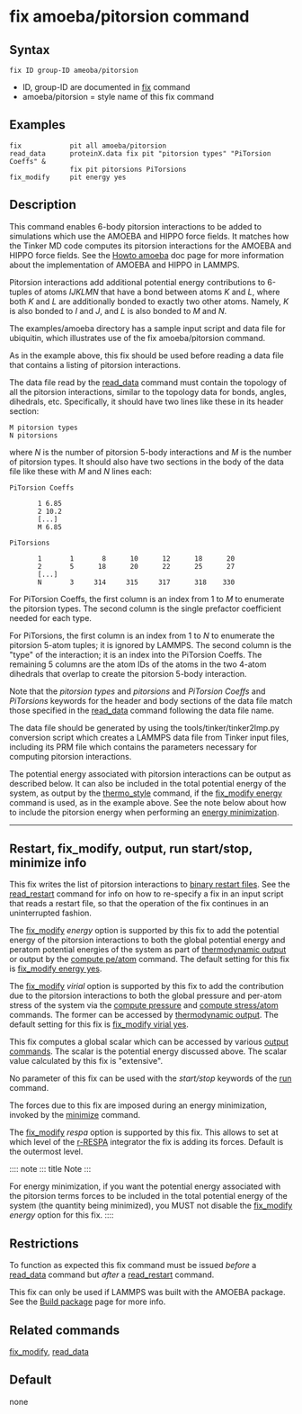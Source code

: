 # fix amoeba/pitorsion command

## Syntax

``` LAMMPS
fix ID group-ID ameoba/pitorsion
```

-   ID, group-ID are documented in [fix](fix) command
-   amoeba/pitorsion = style name of this fix command

## Examples

``` LAMMPS
fix            pit all amoeba/pitorsion
read_data      proteinX.data fix pit "pitorsion types" "PiTorsion Coeffs" &
               fix pit pitorsions PiTorsions
fix_modify     pit energy yes
```

## Description

This command enables 6-body pitorsion interactions to be added to
simulations which use the AMOEBA and HIPPO force fields. It matches how
the Tinker MD code computes its pitorsion interactions for the AMOEBA
and HIPPO force fields. See the [Howto amoeba](Howto_amoeba) doc page
for more information about the implementation of AMOEBA and HIPPO in
LAMMPS.

Pitorsion interactions add additional potential energy contributions to
6-tuples of atoms $IJKLMN$ that have a bond between atoms $K$ and $L$,
where both $K$ and $L$ are additionally bonded to exactly two other
atoms. Namely, $K$ is also bonded to $I$ and $J$, and $L$ is also bonded
to $M$ and $N$.

The examples/amoeba directory has a sample input script and data file
for ubiquitin, which illustrates use of the fix amoeba/pitorsion
command.

As in the example above, this fix should be used before reading a data
file that contains a listing of pitorsion interactions.

The data file read by the [read_data](read_data) command must contain
the topology of all the pitorsion interactions, similar to the topology
data for bonds, angles, dihedrals, etc. Specifically, it should have two
lines like these in its header section:

    M pitorsion types
    N pitorsions

where $N$ is the number of pitorsion 5-body interactions and $M$ is the
number of pitorsion types. It should also have two sections in the body
of the data file like these with $M$ and $N$ lines each:

    PiTorsion Coeffs

           1 6.85
           2 10.2
           [...]
           M 6.85

    PiTorsions

           1       1       8      10      12      18      20
           2       5      18      20      22      25      27
           [...]
           N       3     314     315     317      318    330

For PiTorsion Coeffs, the first column is an index from 1 to $M$ to
enumerate the pitorsion types. The second column is the single prefactor
coefficient needed for each type.

For PiTorsions, the first column is an index from 1 to $N$ to enumerate
the pitorsion 5-atom tuples; it is ignored by LAMMPS. The second column
is the \"type\" of the interaction; it is an index into the PiTorsion
Coeffs. The remaining 5 columns are the atom IDs of the atoms in the two
4-atom dihedrals that overlap to create the pitorsion 5-body
interaction.

Note that the *pitorsion types* and *pitorsions* and *PiTorsion Coeffs*
and *PiTorsions* keywords for the header and body sections of the data
file match those specified in the [read_data](read_data) command
following the data file name.

The data file should be generated by using the
tools/tinker/tinker2lmp.py conversion script which creates a LAMMPS data
file from Tinker input files, including its PRM file which contains the
parameters necessary for computing pitorsion interactions.

The potential energy associated with pitorsion interactions can be
output as described below. It can also be included in the total
potential energy of the system, as output by the
[thermo_style](thermo_style) command, if the [fix_modify
energy](fix_modify) command is used, as in the example above. See the
note below about how to include the pitorsion energy when performing an
[energy minimization](minimize).

------------------------------------------------------------------------

## Restart, fix_modify, output, run start/stop, minimize info

This fix writes the list of pitorsion interactions to [binary restart
files](restart). See the [read_restart](read_restart) command for info
on how to re-specify a fix in an input script that reads a restart file,
so that the operation of the fix continues in an uninterrupted fashion.

The [fix_modify](fix_modify) *energy* option is supported by this fix to
add the potential energy of the pitorsion interactions to both the
global potential energy and peratom potential energies of the system as
part of [thermodynamic output](thermo_style) or output by the [compute
pe/atom](compute_pe_atom) command. The default setting for this fix is
[fix_modify energy yes](fix_modify).

The [fix_modify](fix_modify) *virial* option is supported by this fix to
add the contribution due to the pitorsion interactions to both the
global pressure and per-atom stress of the system via the [compute
pressure](compute_pressure) and [compute
stress/atom](compute_stress_atom) commands. The former can be accessed
by [thermodynamic output](thermo_style). The default setting for this
fix is [fix_modify virial yes](fix_modify).

This fix computes a global scalar which can be accessed by various
[output commands](Howto_output). The scalar is the potential energy
discussed above. The scalar value calculated by this fix is
\"extensive\".

No parameter of this fix can be used with the *start/stop* keywords of
the [run](run) command.

The forces due to this fix are imposed during an energy minimization,
invoked by the [minimize](minimize) command.

The [fix_modify](fix_modify) *respa* option is supported by this fix.
This allows to set at which level of the [r-RESPA](run_style) integrator
the fix is adding its forces. Default is the outermost level.

:::: note
::: title
Note
:::

For energy minimization, if you want the potential energy associated
with the pitorsion terms forces to be included in the total potential
energy of the system (the quantity being minimized), you MUST not
disable the [fix_modify](fix_modify) *energy* option for this fix.
::::

## Restrictions

To function as expected this fix command must be issued *before* a
[read_data](read_data) command but *after* a
[read_restart](read_restart) command.

This fix can only be used if LAMMPS was built with the AMOEBA package.
See the [Build package](Build_package) page for more info.

## Related commands

[fix_modify](fix_modify), [read_data](read_data)

## Default

none
